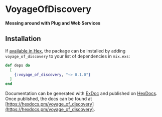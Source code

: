 # VoyageOfDiscovery

**Messing around with Plug and Web Services**

## Installation

If [available in Hex](https://hex.pm/docs/publish), the package can be installed
by adding `voyage_of_discovery` to your list of dependencies in `mix.exs`:

```elixir
def deps do
  [
    {:voyage_of_discovery, "~> 0.1.0"}
  ]
end
```

Documentation can be generated with [ExDoc](https://github.com/elixir-lang/ex_doc)
and published on [HexDocs](https://hexdocs.pm). Once published, the docs can
be found at [https://hexdocs.pm/voyage_of_discovery](https://hexdocs.pm/voyage_of_discovery).
